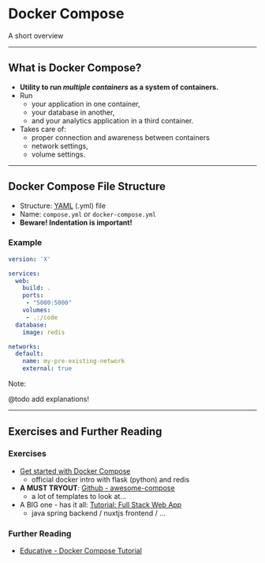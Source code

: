 # Docker Compose

A short overview

---

## What is Docker Compose?

- **Utility to run *multiple containers* as a system of containers.**
- Run
  - your application in one container,
  - your database in another,
  - and your analytics application in a third container.
- Takes care of:
  - proper connection and awareness between containers
  - network settings,
  - volume settings.

---

## Docker Compose File Structure

- Structure: [YAML](https://yaml.org/) (.yml) file
- Name: `compose.yml` or `docker-compose.yml`
- **Beware! Indentation is important!**

### Example

```yaml
version: 'X'

services:
  web:
    build: .
    ports:
     - "5000:5000"
    volumes:
     - .:/code
  database:
    image: redis

networks:
  default:
    name: my-pre-existing-network
    external: true
```

Note:

@todo add explanations!

---

## Exercises and Further Reading

### Exercises

- [Get started with Docker Compose](https://docs.docker.com/compose/gettingstarted/)
  - official docker intro with flask (python) and redis
- **A MUST TRYOUT**: [Github - awesome-compose](https://github.com/docker/awesome-compose)
  - a lot of templates to look at...
- A BIG one - has it all: [Tutorial: Full Stack Web App](https://milanwittpohl.com/projects/tutorials/full-stack-web-app/)
  - java spring backend / nuxtjs frontend / ...

### Further Reading

- [Educative - Docker Compose Tutorial](https://www.educative.io/blog/docker-compose-tutorial)
